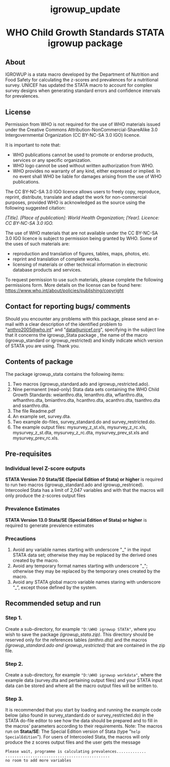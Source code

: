 <h1 align=center> igrowup_update </h1>
<h1 align=center> WHO Child Growth Standards STATA igrowup package </h1>

## **About**
IGROWUP is a stata macro developed by the Department of Nutrition and Food Safety for calculating the z-scores and prevalences for a nutritional survey.
UNICEF has updated the STATA macro to account for complex survey designs when generating standard errors and confidence intervals for prevalences.


## **License**
Permission from WHO is not required for the use of WHO materials issued under the Creative Commons Attribution-NonCommercial-ShareAlike 3.0 Intergovernmental Organization (CC BY-NC-SA 3.0 IGO) licence.

It is important to note that:

- WHO publications cannot be used to promote or endorse products, services or any specific organization.
- WHO logo cannot be used without written authorization from WHO.
- WHO provides no warranty of any kind, either expressed or implied. In no event shall WHO be liable for damages arising from the use of WHO publications.

The  CC BY-NC-SA 3.0 IGO licence allows users to freely copy, reproduce, reprint, distribute, translate and adapt the work for non-commercial purposes, provided WHO is acknowledged as the source using the following suggested citation:

*[Title]. [Place of publication]: World Health Organization; [Year]. Licence: CC BY-NC-SA 3.0 IGO.*

The use of WHO materials that are not available under the CC BY-NC-SA 3.0 IGO licence is subject to permission being granted by WHO. Some of the uses of such materials are:

- reproduction and translation of figures, tables, maps, photos, etc.
- reprint and translation of complete works.
- licensing of materials or other technical information in electronic database products and services.

To request permission to use such materials, please complete the following permissions form.
More details on the license can be found here: https://www.who.int/about/policies/publishing/copyright


## **Contact for reporting bugs/ comments**
Should you encounter any problems with this package, please send an e-mail with a clear description of the identified problem to "anthro2005@who.int" and "data@unicef.org", specifying in the subject line that it concerns the igrowup_Stata package , the name of the macro (igrowup_standard or igrowup_restricted) and kindly indicate which version of STATA you are using. Thank you.

## **Contents of package**
The package igrowup_stata contains the following items: 
1. Two macros (igrowup_standard.ado and igrowup_restricted.ado). 
2. Nine permanent (read-only) Stata data sets containing the WHO Child Growth Standards: weianthro.dta, lenanthro.dta, wflanthro.dta, wfhanthro.dta, bmianthro.dta, hcanthro.dta, acanthro.dta, tsanthro.dta and ssanthro.dta. 
3. The file Readme.pdf 
4. An example set, survey.dta. 
5. Two example do-files, survey_standard.do and survey_restricted.do. 
6. The example output files: mysurvey_z_st.xls, mysurvey_z_rc.xls, mysurvey_z_st.dta, mysurvey_z_rc.dta, mysurvey_prev_st.xls and mysurvey_prev_rc.xls.

## **Pre-requisites**
### **Individual level Z-score outputs**
**STATA Version 7.0 Stata/SE (Special Edition of Stata) or higher** is required to run two macros (igrowup_standard.ado and igrowup_restriced). 
Intercooled Stata has a limit of 2,047 variables and with that the macros will only produce the z-scores output files

### **Prevalence Estimates**
**STATA Version 13.0 Stata/SE (Special Edition of Stata) or higher** is required to generate prevalence estimates

### **Precautions**
1. Avoid any variable names starting with underscore "_" in the input STATA data set; otherwise they may be replaced by the derived ones created by the macro. 
2. Avoid any temporary format names starting with underscore "_"; otherwise they may be replaced by the temporary ones created by the macro. 
3. Avoid any STATA global macro variable names staring with underscore “_”, except those defined by the system. 

## **Recommended setup and run**

### Step 1. 
Create a sub-directory, for example `"D:\WHO igrowup STATA"`, where you wish to save the package *(igrowup_stata.zip)*. This directory should be reserved only for the references tables *(anthro.dta)* and the macros *(igrowup_standard.ado and igrowup_restricted)* that are contained in the zip file.

### Step 2. 
Create a sub-directory, for example `"D:\WHO igrowup workdata"`, where the example data (survey.dta and pertaining output files) and your STATA input data can be stored and where all the macro output files will be written to.

### Step 3. 
It is recommended that you start by loading and running the example code below (also found in survey_standard.do or survey_restricted.do) in the STATA do-file editor to see how the data should be prepared and to fill in the macros' parameters according to their requirements. Note: The macros run on **Stata/SE**: The Special Edition version of Stata (type "`help SpecialEdition`"). For users of Intercooled Stata, the macros will only produce the z scores output files and the user gets the message 
 
`Please wait, programme is calculating prevalences.............`  <br>
`..............................................`  <br>
`no room to add more variables`

